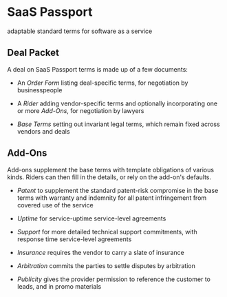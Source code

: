 # SaaS Passport

adaptable standard terms for software as a service

## Deal Packet

A deal on SaaS Passport terms is made up of a few documents:

-  An _Order Form_ listing deal-specific terms, for negotiation by businesspeople

-  A _Rider_ adding vendor-specific terms and optionally incorporating one or more _Add-Ons_, for negotiation by lawyers

-  _Base Terms_ setting out invariant legal terms, which remain fixed across vendors and deals

## Add-Ons

Add-ons supplement the base terms with template obligations of various kinds.  Riders can then fill in the details, or rely on the add-on's defaults.

- _Patent_ to supplement the standard patent-risk compromise in the base terms with warranty and indemnity for all patent infringement from covered use of the service

- _Uptime_ for service-uptime service-level agreements

- _Support_ for more detailed technical support commitments, with response time service-level agreements

- _Insurance_ requires the vendor to carry a slate of insurance

- _Arbitration_ commits the parties to settle disputes by arbitration

- _Publicity_ gives the provider permission to reference the customer to leads, and in promo materials
